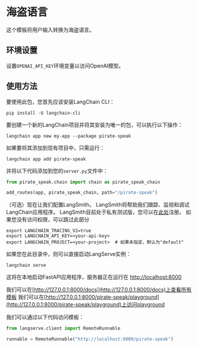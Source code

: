 # 海盗语言

这个模板将用户输入转换为海盗语言。

## 环境设置

设置`OPENAI_API_KEY`环境变量以访问OpenAI模型。

## 使用方法

要使用此包，您首先应该安装LangChain CLI：

```shell
pip install -U langchain-cli
```

要创建一个新的LangChain项目并将其安装为唯一的包，可以执行以下操作：

```shell
langchain app new my-app --package pirate-speak
```

如果要将其添加到现有项目中，只需运行：

```shell
langchain app add pirate-speak
```

并将以下代码添加到您的`server.py`文件中：
```python
from pirate_speak.chain import chain as pirate_speak_chain

add_routes(app, pirate_speak_chain, path="/pirate-speak")
```

（可选）现在让我们配置LangSmith。
LangSmith将帮助我们跟踪、监视和调试LangChain应用程序。
LangSmith目前处于私有测试版，您可以在[此处](https://smith.langchain.com/)注册。
如果您没有访问权限，可以跳过此部分


```shell
export LANGCHAIN_TRACING_V2=true
export LANGCHAIN_API_KEY=<your-api-key>
export LANGCHAIN_PROJECT=<your-project>  # 如果未指定，默认为"default"
```

如果您在此目录中，则可以直接启动LangServe实例：

```shell
langchain serve
```

这将在本地启动FastAPI应用程序，服务器正在运行在
[http://localhost:8000](http://localhost:8000)

我们可以在[http://127.0.0.1:8000/docs](http://127.0.0.1:8000/docs)上查看所有模板
我们可以在[http://127.0.0.1:8000/pirate-speak/playground](http://127.0.0.1:8000/pirate-speak/playground)上访问playground

我们可以通过以下代码访问模板：

```python
from langserve.client import RemoteRunnable

runnable = RemoteRunnable("http://localhost:8000/pirate-speak")
```
